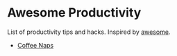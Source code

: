 # Awesome Productivity

List of productivity tips and hacks. Inspired by [awesome](https://github.com/sindresorhus/awesome). 

- [Coffee Naps](stopics/coffee-nap.md)

